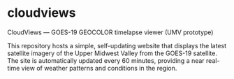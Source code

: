 # cloudviews
CloudViews — GOES-19 GEOCOLOR timelapse viewer (UMV prototype)

This repository hosts a simple, self-updating website that displays the latest satellite imagery of the Upper Midwest Valley from the GOES-19 satellite. The site is automatically updated every 60 minutes, providing a near real-time view of weather patterns and conditions in the region.
